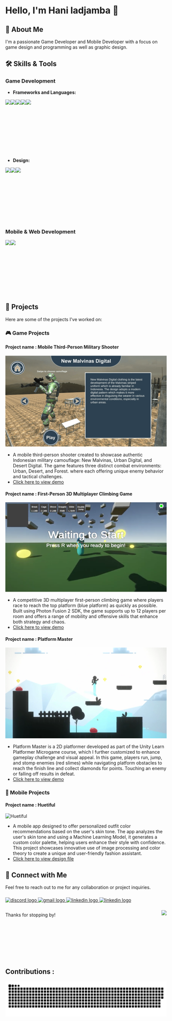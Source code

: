 # Hello, I'm Hani ladjamba 👋

## 🚀 About Me
I'm a passionate Game Developer and Mobile Developer with a focus on game design and programming as well as graphic design.

## 🛠 Skills & Tools

### Game Development
- **Frameworks and Languages:**

<img align="left" height="150" src="https://img.itch.zone/aW1nLzcyMTQyMzcuZ2lm/original/Rh3xf7.gif"  />
<img align="left" height="150" src="https://camo.githubusercontent.com/54cacc87dfb9ab3c77cec229d4781703f38cc5ff905df27ca3686e0a9a90a4d4/68747470733a2f2f6d69722d73332d63646e2d63662e626568616e63652e6e65742f70726f6a6563745f6d6f64756c65732f6d61785f313230302f36323263613035323037313736312e353930333465373461626233362e676966"  />
<img align="left" height="150" src="https://assetstorev1-prd-cdn.unity3d.com/key-image/133819e6-8bb4-44bc-962a-10222d630b03.jpg"  />
<img align="left" height="150" src="https://happynerdstudio.com/wp-content/uploads/2022/05/FusionLogo-1024x487.png"  />
<img align="left" height="150" src="https://assetstorev1-prd-cdn.unity3d.com/key-image/e9756e15-3e41-4000-b742-d9dd6085f9ad.png"  />
<br clear="left" />

<br />

- **Design:**
<img align="left" height="150" src="https://media3.giphy.com/media/v1.Y2lkPTc5MGI3NjExZGJnOWp0ZjlkdHJodDM0YXA5dzMyYmFiMGY2ZGhmdzIydzN3dDZxdiZlcD12MV9pbnRlcm5hbF9naWZfYnlfaWQmY3Q9cw/ZLLZcHDe4RpWEl9INg/giphy.gif"  />
<img align="left" height="150" src="https://opengameart.org/sites/default/files/Blender%20Icon%20800x600.gif"  />
<img align="left" height="150" src="https://cdn.dribbble.com/users/2653319/screenshots/6813714/figma_logo_animation.gif"  />

<br clear="left" />
<br />

### Mobile & Web Development
<img align="left" height="150" src="https://miro.medium.com/v2/resize:fit:730/0*p8mhVdHuUL03Tdzz."  />
<img align="left" height="150" src="https://i.giphy.com/eNAsjO55tPbgaor7ma.webp"  />

<br clear="left" />
<br />

## 🌟 Projects
Here are some of the projects I've worked on:

### 🎮 Game Projects

#### Project name : Mobile Third-Person Military Shooter

![T Rent](https://github.com/haniladjamba/haniladjamba/blob/main/assets/images/game/new%20malvinas%20camo%20(1).png)
- A mobile third-person shooter created to showcase authentic Indonesian military camouflage: New Malvinas, Urban Digital, and Desert Digital. The game features three distinct combat environments: Urban, Desert, and Forest. where each offering unique enemy behavior and tactical challenges.
- <a href="https://youtu.be/uVrHh8ShY5U?si=w_ctUadcTidsHy-M" target="_blank">Click here to view demo</a>

#### Project name : First-Person 3D Multiplayer Climbing Game

![Liquid blobs](https://github.com/haniladjamba/haniladjamba/blob/main/assets/images/game/fusion.png)
- A competitive 3D multiplayer first-person climbing game where players race to reach the top platform (blue platform) as quickly as possible. Built using Photon Fusion 2 SDK, the game supports up to 12 players per room and offers a range of mobility and offensive skills that enhance both strategy and chaos.
- <a href="https://youtu.be/Natqx4oKx28?si=CthI9ejBapbxQFF9">Click here to view demo</a>

#### Project name : Platform Master

![T Rent](https://github.com/haniladjamba/haniladjamba/blob/main/assets/images/game/plat.png)
- Platform Master is a 2D platformer developed as part of the Unity Learn Platformer Microgame course, which I further customized to enhance gameplay challenge and visual appeal. In this game, players run, jump, and stomp enemies (red slimes) while navigating platform obstacles to reach the finish line and collect diamonds for points. Touching an enemy or falling off results in defeat.
- <a href="https://youtu.be/4Fq9MI_9I08?si=h5-5j8aV4NJYj8SP" target="_blank">Click here to view demo</a>

### 📱 Mobile Projects

#### Project name : Huetiful
![Huetiful](https://github.com/haniladjamba/haniladjamba/blob/main/assets/gif/Glow,.gif?raw=true)
- A mobile app designed to offer personalized outfit color recommendations based on the user's skin tone. The app analyzes the user's skin tone and using a Machine Learning Model, it generates a custom color palette, helping users enhance their style with confidence. This project showcases innovative use of image processing and color theory to create a unique and user-friendly fashion assistant.
- <a href="https://www.figma.com/design/545mtrjXVYKvJzwllWNokf/C241-PS196-Capstone-Project-HueTiful?node-id=31-2&t=30dbUWvzRkPQTMmM-1" target="_blank">Click here to view design file</a>

## 🔗 Connect with Me
Feel free to reach out to me for any collaboration or project inquiries.
###

<div align="left">
  <a href="https://discord.com" target="_blank">
    <img src="https://img.shields.io/static/v1?message=Discord&logo=discord&label=&color=7289DA&logoColor=white&labelColor=&style=for-the-badge" height="35" alt="discord logo" />
  </a>
  <a href="mailto:contact.haniladjamba@gmail.com" target="_blank">
    <img src="https://img.shields.io/static/v1?message=Gmail&logo=gmail&label=&color=D14836&logoColor=white&labelColor=&style=for-the-badge" height="35" alt="gmail logo" />
  </a>
  <a href="https://www.linkedin.com/in/hani-ladjamba-42406730a/" target="_blank">
    <img src="https://img.shields.io/static/v1?message=LinkedIn&logo=linkedin&label=&color=0077B5&logoColor=white&labelColor=&style=for-the-badge" height="35" alt="linkedin logo" />
  </a>
  <a href="https://www.youtube.com/@hanijastingiovanniladjamba3121" target="_blank">
    <img src="https://img.shields.io/static/v1?message=Youtube&logo=youtube&label=&color=D14836&logoColor=white&labelColor=&style=for-the-badge" height="35" alt="linkedin logo" />
  </a>
</div>

###

<img align="right" height="150" src="https://media.tenor.com/J6xeNjc2CfMAAAAi/duck-dancing-transparent-duck.gif"  />

###

##

Thanks for stopping by!

##

<br clear="both">

<h2 align="left">Contributions :</h2>

![snake svg](https://github.com/haniladjamba/haniladjamba/blob/output/snake.svg)

###

